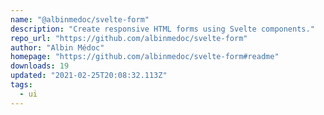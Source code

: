 ```yaml
---
name: "@albinmedoc/svelte-form"
description: "Create responsive HTML forms using Svelte components."
repo_url: "https://github.com/albinmedoc/svelte-form"
author: "Albin Médoc"
homepage: "https://github.com/albinmedoc/svelte-form#readme"
downloads: 19
updated: "2021-02-25T20:08:32.113Z"
tags: 
  - ui
---
```

